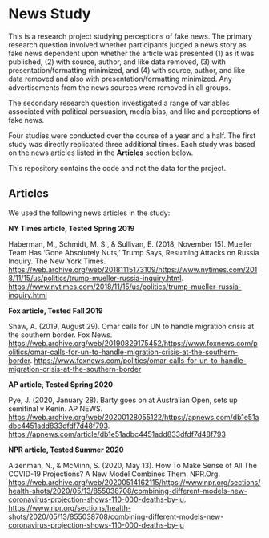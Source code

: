 # News Study

This is a research project studying perceptions of fake news. The primary research question involved whether participants judged a news story as fake news dependent upon whether the article was presented (1) as it was published, (2) with source, author, and like data removed, (3) with presentation/formatting minimized, and (4) with source, author, and like data removed and also with presentation/formatting minimized. Any advertisements from the news sources were removed in all groups.

The secondary research question investigated a range of variables associated with political persuasion, media bias, and like and perceptions of fake news.

Four studies were conducted over the course of a year and a half. The first study was directly replicated three additional times. Each study was based on the news articles listed in the **Articles** section below.

This repository contains the code and not the data for the project.

## Articles

We used the following news articles in the study:

**NY Times article, Tested Spring 2019**

Haberman, M., Schmidt, M. S., & Sullivan, E. (2018, November 15). Mueller Team Has ‘Gone Absolutely Nuts,’ Trump Says, Resuming Attacks on Russia Inquiry. The New York Times. https://web.archive.org/web/20181115173109/https://www.nytimes.com/2018/11/15/us/politics/trump-mueller-russia-inquiry.html. https://www.nytimes.com/2018/11/15/us/politics/trump-mueller-russia-inquiry.html

**Fox article, Tested Fall 2019**

Shaw, A. (2019, August 29). Omar calls for UN to handle migration crisis at the southern border. Fox News. https://web.archive.org/web/20190829175452/https://www.foxnews.com/politics/omar-calls-for-un-to-handle-migration-crisis-at-the-southern-border. https://www.foxnews.com/politics/omar-calls-for-un-to-handle-migration-crisis-at-the-southern-border

**AP article, Tested Spring 2020**

Pye, J. (2020, January 28). Barty goes on at Australian Open, sets up semifinal v Kenin. AP NEWS. https://web.archive.org/web/20200128055122/https://apnews.com/db1e51adbc4451add833dfdf7d48f793. https://apnews.com/article/db1e51adbc4451add833dfdf7d48f793

**NPR article, Tested Summer 2020**

Aizenman, N., & McMinn, S. (2020, May 13). How To Make Sense of All The COVID-19 Projections? A New Model Combines Them. NPR.Org. https://web.archive.org/web/20200514162115/https://www.npr.org/sections/health-shots/2020/05/13/855038708/combining-different-models-new-coronavirus-projection-shows-110-000-deaths-by-ju. https://www.npr.org/sections/health-shots/2020/05/13/855038708/combining-different-models-new-coronavirus-projection-shows-110-000-deaths-by-ju

